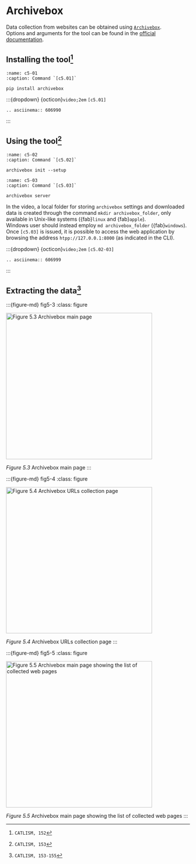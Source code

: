 # Archivebox
Data collection from websites can be obtained using [`Archivebox`](https://archivebox.io/).  
Options and arguments for the tool can be found in the [official documentation](https://github.com/ArchiveBox/ArchiveBox/wiki).


## Installing the tool[^sn1]

```{code-block} bash
:name: c5-01
:caption: Command `[c5.01]`

pip install archivebox
```

:::{dropdown} {octicon}`video;2em` `[c5.01]`
```{eval-rst}
.. asciinema:: 606990

```
:::

## Using the tool[^sn2]

```{code-block} bash
:name: c5-02
:caption: Command `[c5.02]`

archivebox init --setup
```

```{code-block} bash
:name: c5-03
:caption: Command `[c5.03]`

archivebox server
```

In the video, a local folder for storing `archivebox` settings and downloaded data is created through the command `mkdir archivebox_folder`, only available in Unix-like systems  ({fab}`linux` and {fab}`apple`).  
Windows user should instead employ `md archivebox_folder` ({fab}`windows`).  
Once `[c5.03]` is issued, it is possible to access the web application by browsing the address `htpp://127.0.0.1:8000` (as indicated in the CLI).

:::{dropdown} {octicon}`video;2em` `[c5.02-03]`
```{eval-rst}
.. asciinema:: 606999

```
:::

## Extracting the data[^sn3]

:::{figure-md} fig5-3
:class: figure

<img src="figures/Figure5.3.jpg" alt="Figure 5.3 Archivebox main page" class="bg-primary mb-1" width="400px">

*Figure 5.3* Archivebox main page
:::

:::{figure-md} fig5-4
:class: figure

<img src="figures/Figure5.4.jpg" alt="Figure 5.4 Archivebox URLs collection page" class="bg-primary mb-1" width="400px">

*Figure 5.4* Archivebox URLs collection page
:::

:::{figure-md} fig5-5
:class: figure

<img src="figures/Figure5.5.jpg" alt="Figure 5.5 Archivebox main page showing the list of collected web pages" class="bg-primary mb-1" width="400px">

*Figure 5.5* Archivebox main page showing the list of collected web pages
:::

[^sn1]: `CATLISM, 152`
[^sn2]: `CATLISM, 153`
[^sn3]: `CATLISM, 153-155`